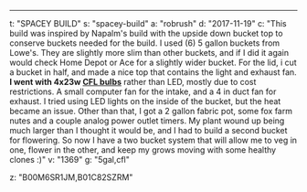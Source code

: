 ---
t: "SPACEY BUILD"
s: "spacey-build"
a: "robrush"
d: "2017-11-19"
c: "This build was inspired by Napalm's build with the upside down bucket top to conserve buckets needed for the build.  I used (6) 5 gallon buckets from Lowe's. They are slightly more slim than other buckets, and if I did it again would check Home Depot or Ace for a slightly wider bucket. For the lid, i cut a bucket in half, and made a nice top that contains the light and exhaust fan. <strong>I went with 4x23w <a href='https://amzn.to/3jMfTYw'>CFL bulbs</a></strong> rather than LED, mostly due to cost restrictions.  A small computer fan for the intake, and a 4 in duct fan for exhaust. I tried using LED lights on the inside of the bucket, but the heat became an issue.  Other than that, I got a 2 gallon fabric pot, some fox farm nutes and a couple analog power outlet timers. My plant wound up being much larger than I thought it would be, and I had to build a second bucket for flowering.  So now I have a two bucket system that will allow me to veg in one, flower in the other, and keep my grows moving with some healthy clones :)"
v: "1369"
g: "5gal,cfl"

z: "B00M6SR1JM,B01C82SZRM"
